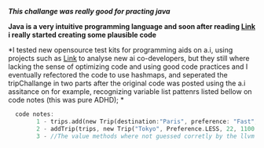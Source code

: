 *****This challange was really good for practing java*****

**Java is a very intuitive programming language and soon after reading [Link](https://docs.oracle.com/javase/8/docs/api/java/util/HashMap.html) i really started creating some plausible code**

*I tested new opensource test kits for programming aids on a.i, using projects such as [Link](https://github.com/llvm/llvm-test-suite) to analyse new ai co-developers, but they still where lacking the sense of optimizing code
and using good code practices and I eventually refectored the code to use hashmaps, and seperated the tripChallange in two parts after the original code was posted using the a.i assitance on for example,
recognizing variable list pattenrs listed bellow on code notes (this was pure ADHD); *

```rust
  code notes:
        1 - trips.add(new Trip(destination:"Paris", preference: "Fast", duration:7, cost:900.00, scales.1)); //this was the new class list method suggested by the a.i;
        2 - addTrip(trips, new Trip("Tokyo", Preference.LESS, 22, 1100.00, 1)); // this is hashmap defined with ' Map<String, Map<Preference, Trip>> ' (Lk10);
        3 - //The value methods where not guessed corretly by the llvm prediction training ([NOTICE]:review);
```
